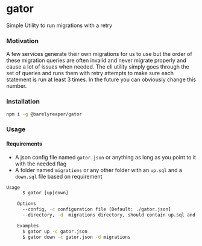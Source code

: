 # gator

Simple Utility to run migrations with a retry

### Motivation 
A few services generate their own migrations for us to use but the order of these migration queries are often invalid and never migrate properly and 
cause a lot of issues when needed. The cli utility simply goes through the set of queries and runs them with retry attempts to make sure each statement is run at least 3 times. In the future you can obviously change this number. 

### Installation 
```sh
npm i -g @barelyreaper/gator
```


### Usage 

#### Requirements
- A json config file named `gator.json` or anything as long as you point to it with the needed flag
- A folder named `migrations` or any other folder with an `up.sql` and a `down.sql` file based on requirement

```sh
Usage
	  $ gator [up|down]

	Options
	  --config, -c configuration file [Default: ./gator.json]
	  --directory, -d  migrations directory, should contain up.sql and down.sql [Default: ./migrations]

	Examples
	  $ gator up -c gator.json	
	  $ gator down -c gator.json -d migrations
```
